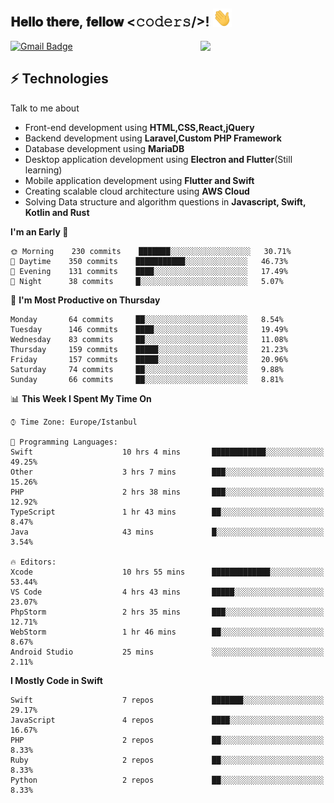 <h2> 𝐇𝐞𝐥𝐥𝐨 𝐭𝐡𝐞𝐫𝐞, 𝐟𝐞𝐥𝐥𝐨𝐰 <𝚌𝚘𝚍𝚎𝚛𝚜/>! <img src="https://raw.githubusercontent.com/ABSphreak/ABSphreak/master/gifs/Hi.gif" width="30px"></h2>

<img align='right' src='https://user-images.githubusercontent.com/5713670/87202985-820dcb80-c2b6-11ea-9f56-7ec461c497c3.gif' width='200"'>

[![Gmail Badge](https://img.shields.io/badge/-osein.wtr@gmail.com-c14438?style=flat-square&logo=Gmail&logoColor=white&link=mailto:osein.wtr@gmail.com)](mailto:osein.wtr@gmail.com)


## ⚡ Technologies
Talk to me about
- Front-end development using **HTML,CSS,React,jQuery**
- Backend development using **Laravel,Custom PHP Framework**
- Database development using **MariaDB**
- Desktop application development using **Electron and Flutter**(Still learning)
- Mobile application development using **Flutter and Swift**
- Creating scalable cloud architecture using **AWS Cloud**
- Solving Data structure and algorithm questions in **Javascript, Swift, Kotlin and Rust**

<!--## Hello World!! 🤔
- 💬 Ask me about anything an everything.
- 📫 Read my blogs: [Harsh Blog](https://harshblog.xyz)
- 🎯 Portfolio site: [Portfolio](https://harshkumarkhatri.github.io/Portfolio-Site/index.html)
- 🔔 Subscribe:- [Harsh Kumar Khatri](https://www.youtube.com/channel/UCKNtMU9M559bmXxKoT6YeJw)
- ⚡ Fun fact: Internet users blink less than usual.-->

<!--START_SECTION:waka-->
**I'm an Early 🐤** 

```text
🌞 Morning    230 commits    ███████░░░░░░░░░░░░░░░░░░   30.71% 
🌆 Daytime    350 commits    ███████████░░░░░░░░░░░░░░   46.73% 
🌃 Evening    131 commits    ████░░░░░░░░░░░░░░░░░░░░░   17.49% 
🌙 Night      38 commits     █░░░░░░░░░░░░░░░░░░░░░░░░   5.07%

```
📅 **I'm Most Productive on Thursday** 

```text
Monday       64 commits     ██░░░░░░░░░░░░░░░░░░░░░░░   8.54% 
Tuesday      146 commits    ████░░░░░░░░░░░░░░░░░░░░░   19.49% 
Wednesday    83 commits     ██░░░░░░░░░░░░░░░░░░░░░░░   11.08% 
Thursday     159 commits    █████░░░░░░░░░░░░░░░░░░░░   21.23% 
Friday       157 commits    █████░░░░░░░░░░░░░░░░░░░░   20.96% 
Saturday     74 commits     ██░░░░░░░░░░░░░░░░░░░░░░░   9.88% 
Sunday       66 commits     ██░░░░░░░░░░░░░░░░░░░░░░░   8.81%

```


📊 **This Week I Spent My Time On** 

```text
⌚︎ Time Zone: Europe/Istanbul

💬 Programming Languages: 
Swift                    10 hrs 4 mins       ████████████░░░░░░░░░░░░░   49.25% 
Other                    3 hrs 7 mins        ███░░░░░░░░░░░░░░░░░░░░░░   15.26% 
PHP                      2 hrs 38 mins       ███░░░░░░░░░░░░░░░░░░░░░░   12.92% 
TypeScript               1 hr 43 mins        ██░░░░░░░░░░░░░░░░░░░░░░░   8.47% 
Java                     43 mins             █░░░░░░░░░░░░░░░░░░░░░░░░   3.54%

🔥 Editors: 
Xcode                    10 hrs 55 mins      █████████████░░░░░░░░░░░░   53.44% 
VS Code                  4 hrs 43 mins       █████░░░░░░░░░░░░░░░░░░░░   23.07% 
PhpStorm                 2 hrs 35 mins       ███░░░░░░░░░░░░░░░░░░░░░░   12.71% 
WebStorm                 1 hr 46 mins        ██░░░░░░░░░░░░░░░░░░░░░░░   8.67% 
Android Studio           25 mins             ░░░░░░░░░░░░░░░░░░░░░░░░░   2.11%

```

**I Mostly Code in Swift** 

```text
Swift                    7 repos             ███████░░░░░░░░░░░░░░░░░░   29.17% 
JavaScript               4 repos             ████░░░░░░░░░░░░░░░░░░░░░   16.67% 
PHP                      2 repos             ██░░░░░░░░░░░░░░░░░░░░░░░   8.33% 
Ruby                     2 repos             ██░░░░░░░░░░░░░░░░░░░░░░░   8.33% 
Python                   2 repos             ██░░░░░░░░░░░░░░░░░░░░░░░   8.33%

```



<!--END_SECTION:waka-->
